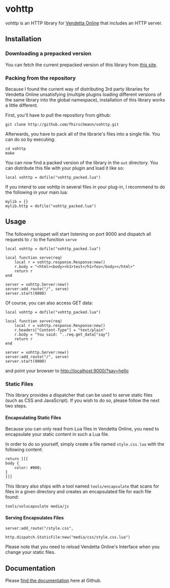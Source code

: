 # vohttp
vohttp is an HTTP library for [Vendetta Online](http://vendetta-online.com)
that includes an HTTP server.

## Installation

### Downloading a prepacked version

You can fetch the current prepacked version of this library from
[this site](http://vohttp.0x0b.de/experimental/out/vohttp_packed.lua).

### Packing from the repository
Because I found the current way of distributing 3rd party
libraries for Vendetta Online unsatisfying (multiple plugins loading different
versions of the same library into the global namespace), installation
of this library works a little different.

First, you'll have to pull the repository from github:

    git clone http://github.com/fhirschmann/vohttp.git

Afterwards, you have to pack all of the librarie's files into
a single file. You can do so by executing:

    cd vohttp
    make

You can now find a packed version of the library in the `out`
directory. You can distribute this file with your plugin
and load it like so:

    local vohttp = dofile("vohttp_packed.lua")

If you intend to use vohttp in several files in your plug-in, I recommend
to do the following in your main.lua:

    mylib = {}
    mylib.http = dofile("vohttp_packed.lua")

## Usage

The following snippet will start listening on port
9000 and dispatch all requests to `/` to the function
`serve`

    local vohttp = dofile("vohttp_packed.lua")

    local function serve(req)
        local r = vohttp.response.Response:new()
        r.body = "<html><body><h1>test</h1>foo</body></html>"
        return r
    end

    server = vohttp.Server:new()
    server:add_route("/", serve)
    server.start(9000)

Of course, you can also access GET data:

    local vohttp = dofile("vohttp_packed.lua")

    local function serve(req)
        local r = vohttp.response.Response:new()
        r.headers["Content-Type"] = "text/plain"
        r.body = "You said: "..req.get_data["say"]
        return r
    end

    server = vohttp.Server:new()
    server:add_route("/", serve)
    server.start(9000)

and point your browser to [http://localhost:9000/?say=hello](http://localhost:9000/?say=hello)

### Static Files
This library provides a dispatcher that can be used to serve
static files (such as CSS and JavaScript). If you wish to
do so, please follow the next two steps.

#### Encapsulating Static Files
Because you can only read from Lua files in Vendetta Online,
you need to encapsulate your static content in such a Lua file.

In order to do so yourself, simply create a file named
`style.css.lua` with the following content:

    return [[[
    body {
        color: #000;
    }
    ]]]

This library also ships with a tool named `tools/encapsulate`
that scans for files in a given directory and creates an
encapsulated file for each file found:

    tools/volucapsulate media/js


#### Serving Encapsulates Files
    server:add_route("/style.css",
                     http.dispatch.StaticFile:new("media/css/style.css.lua")

Please note that you need to reload Vendetta Online's
Interface when you change your static files.

## Documentation
Please [find the documentation](http://fhirschmann.github.com/vohttp) here
at Github.
